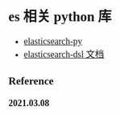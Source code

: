 <font size=4 face='楷体'>

## es 相关 python 库

-   [elasticsearch-py](https://github.com/elastic/elasticsearch-py)
-   [elasticsearch-dsl 文档](https://elasticsearch-dsl.readthedocs.io/en/latest/)

### Reference

**2021.03.08**
